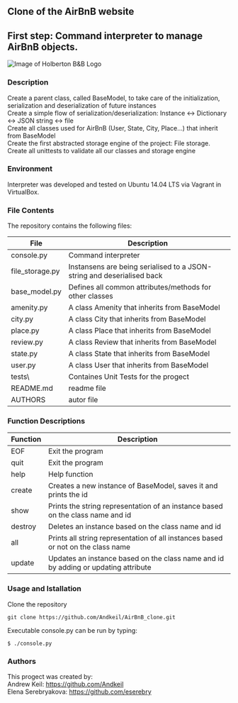 ## Clone of the AirBnB website
## First step: Command interpreter to manage AirBnB objects.

![Image of Holberton B&B Logo](https://s3.amazonaws.com/intranet-projects-files/holbertonschool-higher-level_programming+/263/HBTN-hbnb-Final.png)

### Description
Create a parent class, called BaseModel, to take care of the initialization, serialization and deserialization of future instances\
Create a simple flow of serialization/deserialization: Instance <-> Dictionary <-> JSON string <-> file\
Create all classes used for AirBnB (User, State, City, Place…) that inherit from BaseModel\
Create the first abstracted storage engine of the project: File storage.\
Create all unittests to validate all our classes and storage engine

### Environment
Interpreter was developed and tested on Ubuntu 14.04 LTS via Vagrant in VirtualBox.

### File Contents
The repository contains the following files:

|   **File**   |   **Description**   |
| -------------- | --------------------- |
|console.py | Command interpreter |
|file_storage.py | Instansens are being serialised to a JSON-string and deserialised back |
|base_model.py | Defines all common attributes/methods for other classes |
|amenity.py | A class Amenity that inherits from BaseModel |
|city.py | A class City that inherits from BaseModel |
|place.py | A class Place that inherits from BaseModel |
|review.py | A class Review that inherits from BaseModel |
|state.py | A class State that inherits from BaseModel |
|user.py | A class User that inherits from BaseModel |
|tests\ | Containes Unit Tests for the progect |
|README.md | readme file |
|AUTHORS | autor file |

### Function Descriptions
| **Function** | **Description** |
| -------------- | ----------------- |
|EOF | Exit the program |
|quit | Exit the program |
|help | Help function |
|create | Creates a new instance of BaseModel, saves it and prints the id |
|show | Prints the string representation of an instance based on the class name and id |
|destroy | Deletes an instance based on the class name and id |
|all | Prints all string representation of all instances based or not on the class name |
|update | Updates an instance based on the class name and id by adding or updating attribute |

### Usage and Istallation
Clone the repository
```
git clone https://github.com/Andkeil/AirBnB_clone.git
```

Executable console.py can be run by typing:

```
$ ./console.py
```

### Authors
This progect was created by:\
Andrew Keil: https://github.com/Andkeil \
Elena Serebryakova: https://github.com/eserebry 

